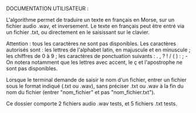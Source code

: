 DOCUMENTATION UTILISATEUR :

L'algorithme permet de traduire un texte en français en Morse, sur un fichier audio .wav, et inversement. Le texte en français peut être entré via un fichier .txt, ou directement en le saisissant sur le clavier.

Attention : tous les caractères ne sont pas disponibles. Les caractères autorisés sont : les lettres de l'alphabet latin, en majuscule et en minuscule ; les chiffres de 0 à 9 ; les caractères de ponctuation suivants : . , ? ! / ( ) : ; -
On notera notamment que les lettres avec accent, le ç et l'apostrophe ne sont pas disponibles.

Lorsque le terminal demande de saisir le nom d'un fichier, entrer un fichier sous le format indiqué (.txt ou .wav), sans préciser .txt ou .wav à la fin du nom du fichier (entrer "nom_fichier" et pas "nom_fichier.txt").

Ce dossier comporte 2 fichiers audio .wav tests, et 5 fichiers .txt tests.
